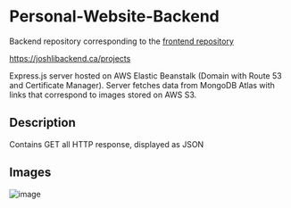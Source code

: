 # Personal-Website-Backend
Backend repository corresponding to the [frontend repository](https://github.com/JoshLiCoding/Personal-Website-Frontend)

https://joshlibackend.ca/projects

Express.js server hosted on AWS Elastic Beanstalk (Domain with Route 53 and Certificate Manager). Server fetches data from MongoDB Atlas with links that correspond to images stored on AWS S3.

## Description
Contains GET all HTTP response, displayed as JSON

## Images
![image](https://github.com/JoshLiCoding/Personal-Website-Backend/assets/43073270/1a77c9ea-2a38-40da-ae0b-f9a260c50d92)
